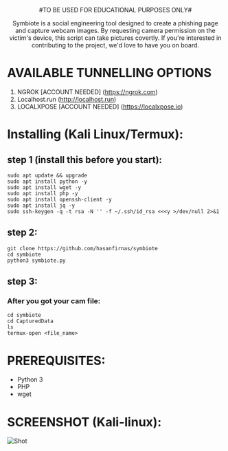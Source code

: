 <p align="center">
  #TO BE USED FOR EDUCATIONAL PURPOSES ONLY#
</p>

<p align="center">
Symbiote is a social engineering tool designed to create a phishing page and capture webcam images. By requesting camera permission on the victim's device, this script can take pictures covertly. If you're interested in contributing to the project, we'd love to have you on board.
</p>

# **AVAILABLE TUNNELLING OPTIONS**
1) NGROK [ACCOUNT NEEDED] (https://ngrok.com)
2) Localhost.run (http://localhost.run)
3) LOCALXPOSE [ACCOUNT NEEDED] (https://localxpose.io)
# Installing (Kali Linux/Termux):
## step 1 (install this before you start):
```
sudo apt update && upgrade
sudo apt install python -y
sudo apt install wget -y
sudo apt install php -y
sudo apt install openssh-client -y
sudo apt install jq -y
sudo ssh-keygen -q -t rsa -N '' -f ~/.ssh/id_rsa <<<y >/dev/null 2>&1
```
## step 2:
```
git clone https://github.com/hasanfirnas/symbiote
cd symbiote
python3 symbiote.py
```
## step 3:
### After you got your cam file:
```
cd symbiote
cd CapturedData 
ls
termux-open <file_name>
```
# PREREQUISITES:
* Python 3
* PHP
* wget

# SCREENSHOT (Kali-linux):
![Shot](https://i.imgur.com/PP51q6i.jpeg)
